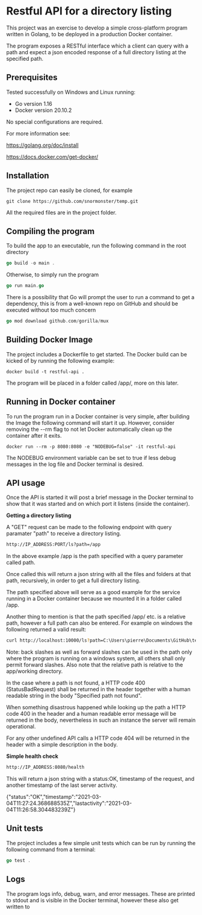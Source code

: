 # Restful API for a directory listing

This project was an exercise to develop a simple cross-platform program written in Golang, to be deployed in a production Docker container.

The program exposes a RESTful interface which a client can query with a path and expect a json encoded response of a full directory listing at the specified path.


## Prerequisites
Tested successfully on Windows and Linux running:
* Go version 1.16
* Docker version 20.10.2

No special configurations are required.

For more information see:

https://golang.org/doc/install

https://docs.docker.com/get-docker/

## Installation

The project repo can easily be cloned, for example

```git
git clone https://github.com/snormonster/temp.git  
```

All the required files are in the project folder.

## Compiling the program
To build the app to an executable, run the following command in the root directory

```go
go build -o main .
```

Otherwise, to simply run the program
```go
go run main.go
```

There is a possibility that Go will prompt the user to run a command to get a dependency, this is from a well-known repo on GitHub and should be executed without too much concern 

```go
go mod download github.com/gorilla/mux
```

## Building Docker Image
The project includes a Dockerfile to get started. 
The Docker build can be kicked of by running the following example:
```docker
docker build -t restful-api .
```
The program will be placed in a folder called /app/, more on this later.

## Running in Docker container
To run the program run in a Docker container is very simple, after building the Image the following command will start it up. However, consider removing the --rm flag to not let Docker automatically clean up the container after it exits.
```docker
docker run --rm -p 8080:8080 -e "NODEBUG=false" -it restful-api

```
The NODEBUG environment variable can be set to true if less debug messages in the log file and Docker terminal is desired.

## API usage
Once the API is started it will post a brief message in the Docker terminal to show that it was started and on which port it listens (inside the container). 

**Getting a directory listing**

A "GET" request can be made to the following endpoint with query paramater "path" to receive a directory listing.
```bash
http://IP_ADDRESS:PORT/ls?path=/app
```
In the above example /app is the path specified with a query parameter called path. 

Once called this will return a json string with all the files and folders at that path, recursively, in order to get a full directory listing.

The path specified above will serve as a good example for the service running in a Docker container because we mounted it in a folder called /app.

Another thing to mention is that the path specified /app/ etc. is a relative path, however a full path can also be entered. For example on windows the following returned a valid result:

```bash
curl http://localhost:10000/ls?path=C:\Users\pierre\Documents\GitHub\temp
```

Note: back slashes as well as forward slashes can be used in the path only where the program is running on a windows system, all others shall only permit forward slashes. Also note that the relative path is relative to the app/working directory.

In the case where a path is not found, a HTTP code 400 (StatusBadRequest) shall be returned in the header together with a human readable string in the body "Specified path not found".

When something disastrous happened while looking up the path a HTTP code 400 in the header and a human readable error message will be returned in the body, nevertheless in such an instance the server will remain operational.

For any other undefined API calls a HTTP code 404 will be returned in the header with a simple description in the body.

**Simple health check**
```bash
http://IP_ADDRESS:8080/health
```
This will return a json string with a status:OK, timestamp of the request, and another timestamp of the last server activity.

{"status":"OK","timestamp":"2021-03-04T11:27:24.368688535Z","lastactivity":"2021-03-04T11:26:58.304483239Z"}

## Unit tests
The project includes a few simple unit tests which can be run by running the following command from a terminal:

```go
go test .
```

## Logs
The program logs info, debug, warn, and error messages. These are printed to stdout and is visible in the Docker terminal, however these also get written to 